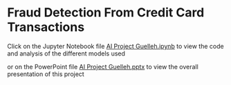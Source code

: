# Fraud Detection From Credit Card Transactions

Click on the Jupyter Notebook file [AI Project Guelleh.ipynb](AI%20Project%20Guelleh.ipynb) to view the code and analysis of the different models used

or on the PowerPoint file [AI Project Guelleh.pptx](AI%20Project%20Guelleh.pptx) to view the overall presentation of this project

